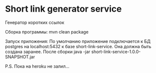 # Short link generator service

Генератор коротких ссылок

Сборка программы: mvn clean package 

Запуск приложения: 
По умолчанию приложение подключается к БД postgres на localhost:5432 к базе short-link-service. Она должна быть создана заранее.
После сборки java -jar short-link-service-1.0.0-SNAPSHOT.jar

P.S. Пока на heroku не залил...